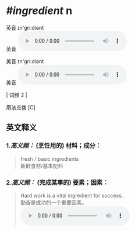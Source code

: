 # ***\#ingredient*** n
英音 ɪn'ɡriːdiənt  
英音
<audio src="./media/ingredient-B.aac" controls="controls"></audio>

美音 ɪn'ɡriːdiənt  
美音
<audio src="./media/ingredient.aac" controls="controls"></audio>



| 词频 2 |  

用法点拨  [C]

英文释义
---
### 1.*高义频：* **(烹饪用的) 材料；成分：**  

 > fresh / basic ingredients  
 > 新鲜食材/基本配料    

### 2.*高义频：* **(完成某事的) 要素；因素：**  

 > Hard work is a vital ingredient for success.  
 > 勤奋是成功的一个重要因素。    
<audio src="./media/ingredient1.aac" controls="controls"></audio>


